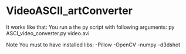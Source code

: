 # VideoASCII_artConverter
It works like that: 
  You run a the py script with following arguments:
  py ASCI_video_converter.py video.avi
  
  
  Note
  You must to have installed libs: 
  -Pillow
  -OpenCV
  -numpy
  -d3dshot
